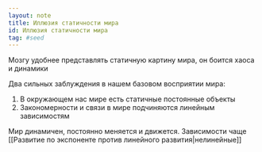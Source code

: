 ```yaml
---
layout: note
title: Иллюзия статичности мира
id: Иллюзия статичности мира
tag: #seed
---
```





Мозгу удобнее представлять статичную картину мира, он боится хаоса и динамики

Два сильных заблуждения в нашем базовом восприятии мира:
1. В окружающем нас мире есть статичные постоянные объекты
2. Закономерности и связи в мире подчиняются линейным зависимостям

Мир динамичен, постоянно меняется и движется. Зависимости чаще [[Развитие по экспоненте против линейного развития|нелинейные]]







